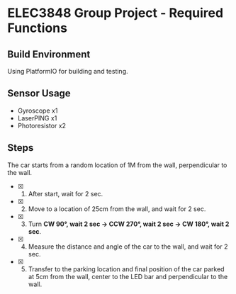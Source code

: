 # ELEC3848 Group Project - Required Functions

## Build Environment

Using PlatformIO for building and testing.

## Sensor Usage

* Gyroscope     x1
* LaserPING     x1
* Photoresistor x2

## Steps

The car starts from a random location of 1M from the wall, perpendicular to the wall.

* [x] 1. After start, wait for 2 sec.
* [x] 2. Move to a location of 25cm from the wall, and wait for 2 sec.
* [x] 3. Turn **CW 90°, wait 2 sec → CCW 270°, wait 2 sec → CW 180°, wait 2 sec**.
* [x] 4. Measure the distance and angle of the car to the wall, and wait for 2 sec.
* [x] 5. Transfer to the parking location and final position of the car parked at 5cm from the wall, center to the LED bar and perpendicular to the wall.

